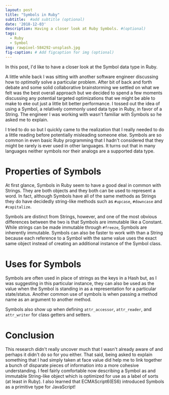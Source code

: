 ```yaml
---
layout: post
title: "Symbols in Ruby"
subtitle:  #add subtitle (optional)
date: '2018-12-03'
description: Having a closer look at Ruby Symbols. #(optional)
tags:
  - Ruby
  - Symbol
img: rawpixel-584292-unsplash.jpg
fig-caption: # Add figcaption for img (optional)
---
```


In this post, I'd like to have a closer look at the Symbol data type in Ruby.
<!-- more -->
A little while back I was sitting with another software engineer discussing how to *optimally* solve a particular problem. After bit of back and forth debate and some solid collaborative brainstorming we settled on what we felt was the best overall approach but we decided to spend a few moments discussing any potential targeted optimizations that we might be able to make to eke out just a little bit better performance. I tossed out the idea of using a Symbol, a relatively commonly used data type in Ruby, in favor of a String. The engineer I was working with wasn't familiar with Symbols so he asked me to explain.

I tried to do so but I quickly came to the realization that I really needed to do a little reading before potentially misleading someone else. Symbols are so common in even basic Ruby programming that I hadn't considered that they might be rarely is ever used in other languages. It turns out that in many languages neither symbols nor their analogs are a supported data type.

# Properties of Symbols

At first glance, Symbols in Ruby seem to have a good deal in common with Strings. They are both objects and they both can be used to represent a word. In fact, although Symbols have all of the same methods as Strings they do have decidedly string-like methods such as `#upcase`, `#downcase` and `#capitalize`.

Symbols are distinct from Strings, however, and one of the most obvious differences between the two is that Symbols are immutable like a Constant. While strings can be made immutable through `#freeze`, Symbols are inherently immutable. Symbols can also be faster to work with than a String because each reference to a Symbol with the same value uses the exact same object instead of creating an additional instance of the Symbol class.

# Uses for Symbols

Symbols are often used in place of strings as the keys in a Hash but, as I was suggesting in this particular instance, they can also be used as the value when the Symbol is standing in as a representation for a particular state/status. Another common use of symbols is when passing a method name as an argument to another method.

Symbols also show up when defining `attr_accessor`, `attr_reader`, and `attr_writer` for class getters and setters.

# Conclusion
This research didn't really uncover much that I wasn't already aware of and perhaps it didn't do so for you either. That said, being asked to explain something that I had simply taken at face value did help me to link together a bunch of disparate pieces of information into a more cohesive understanding. I feel fairly comfortable now describing a Symbol as and immutable String-like object which is optimized for use as a label of sorts (at least in Ruby). I also learned that ECMAScript6(ES6) introduced Symbols as a primitive type for JavaScript!
